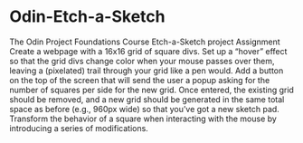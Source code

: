 # Odin-Etch-a-Sketch
The Odin Project Foundations Course Etch-a-Sketch project
Assignment
Create a webpage with a 16x16 grid of square divs.
Set up a “hover” effect so that the grid divs change color when your mouse passes over them, leaving a (pixelated) trail through your grid like a pen would.
Add a button on the top of the screen that will send the user a popup asking for the number of squares per side for the new grid. Once entered, the existing grid should be removed, and a new grid should be generated in the same total space as before (e.g., 960px wide) so that you’ve got a new sketch pad.
Transform the behavior of a square when interacting with the mouse by introducing a series of modifications.
